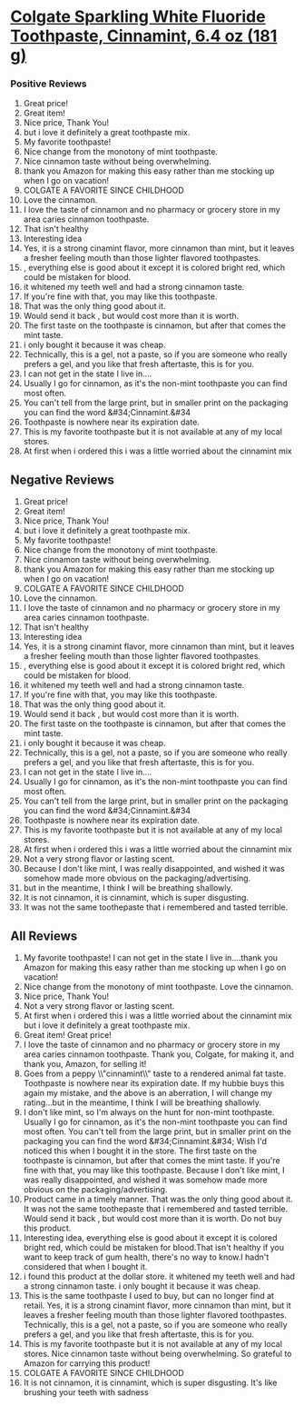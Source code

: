 # [Colgate Sparkling White Fluoride Toothpaste, Cinnamint, 6.4 oz (181 g)](https://products.checkmycream.com/products/Colgate-Sparkling-White-Fluoride-Toothpaste-Cinnamint-6.4-oz-(181-g).html)

### Positive Reviews

<ol>
      <li>Great price!</li>
      <li>Great item!</li>
      <li>Nice price, Thank You!</li>
      <li>but i love it definitely a great toothpaste mix.</li>
      <li>My favorite toothpaste!</li>
      <li>Nice change from the monotony of mint toothpaste.</li>
      <li>Nice cinnamon taste without being overwhelming.  </li>
      <li>thank you Amazon for making this easy rather than me stocking up when I go on vacation!</li>
      <li>COLGATE A FAVORITE SINCE CHILDHOOD</li>
      <li>Love the cinnamon.</li>
      <li>I love the taste of cinnamon and no pharmacy or grocery store in my area caries cinnamon toothpaste.  </li>
      <li>That isn&#x27;t healthy</li>
      <li>Interesting idea</li>
      <li>Yes, it is a strong cinamint flavor, more cinnamon than mint, but it leaves a fresher feeling mouth than those lighter flavored toothpastes.</li>
      <li>, everything else is good about it except it is colored bright red, which could be mistaken for blood.</li>
      <li>it whitened my teeth well and had a strong cinnamon taste.</li>
      <li>If you&#x27;re fine with that, you may like this toothpaste.</li>
      <li>That was the only thing good about it.  </li>
      <li>Would send it back , but would cost more than it is worth.  </li>
      <li>The first taste on the toothpaste is cinnamon, but after that comes the mint taste.</li>
      <li>i only bought it because it was cheap.</li>
      <li>Technically, this is a gel, not a paste, so if you are someone who really prefers a gel, and you like that fresh aftertaste, this is for you.</li>
      <li>I can not get in the state I live in....</li>
      <li>Usually I go for cinnamon, as it&#x27;s the non-mint toothpaste you can find most often.</li>
      <li>You can&#x27;t tell from the large print, but in smaller print on the packaging you can find the word &amp;#34;Cinnamint.&amp;#34</li>
      <li>Toothpaste is nowhere near its expiration date.</li>
      <li>This is my favorite toothpaste but it is not available at any of my local stores.  </li>
      <li>At first when i ordered this i was a little worried about the cinnamint mix</li>
</ol>


<h2>Negative Reviews</h2>
<ol>
<li> Great price!</li>
<li> Great item!</li>
<li> Nice price, Thank You!</li>
<li> but i love it definitely a great toothpaste mix.</li>
<li> My favorite toothpaste!</li>
<li> Nice change from the monotony of mint toothpaste.</li>
<li> Nice cinnamon taste without being overwhelming.  </li>
<li> thank you Amazon for making this easy rather than me stocking up when I go on vacation!</li>
<li> COLGATE A FAVORITE SINCE CHILDHOOD</li>
<li> Love the cinnamon.</li>
<li> I love the taste of cinnamon and no pharmacy or grocery store in my area caries cinnamon toothpaste.  </li>
<li> That isn&#x27;t healthy</li>
<li> Interesting idea</li>
<li> Yes, it is a strong cinamint flavor, more cinnamon than mint, but it leaves a fresher feeling mouth than those lighter flavored toothpastes.</li>
<li> , everything else is good about it except it is colored bright red, which could be mistaken for blood.</li>
<li> it whitened my teeth well and had a strong cinnamon taste.</li>
<li> If you&#x27;re fine with that, you may like this toothpaste.</li>
<li> That was the only thing good about it.  </li>
<li> Would send it back , but would cost more than it is worth.  </li>
<li> The first taste on the toothpaste is cinnamon, but after that comes the mint taste.</li>
<li> i only bought it because it was cheap.</li>
<li> Technically, this is a gel, not a paste, so if you are someone who really prefers a gel, and you like that fresh aftertaste, this is for you.</li>
<li> I can not get in the state I live in....</li>
<li> Usually I go for cinnamon, as it&#x27;s the non-mint toothpaste you can find most often.</li>
<li> You can&#x27;t tell from the large print, but in smaller print on the packaging you can find the word &amp;#34;Cinnamint.&amp;#34</li>
<li> Toothpaste is nowhere near its expiration date.</li>
<li> This is my favorite toothpaste but it is not available at any of my local stores.  </li>
<li> At first when i ordered this i was a little worried about the cinnamint mix</li>
<li> Not a very strong flavor or lasting scent.</li>
<li> Because I don&#x27;t like mint, I was really disappointed, and wished it was somehow made more obvious on the packaging/advertising.</li>
<li> but in the meantime, I think I will be breathing shallowly.</li>
<li> It is not cinnamon, it is cinnamint, which is super disgusting.</li>
<li> It was not the same toothepaste that i remembered and tasted terrible.  </li>
</ol>

<h2>All Reviews</h2>

<ol>
    <li> My favorite toothpaste! I can not get in the state I live in....thank you Amazon for making this easy rather than me stocking up when I go on vacation!</li>
    <li> Nice change from the monotony of mint toothpaste. Love the cinnamon.</li>
    <li> Nice price, Thank You!</li>
    <li> Not a very strong flavor or lasting scent.</li>
    <li> At first when i ordered this i was a little worried about the cinnamint mix but i love it definitely a great toothpaste mix.</li>
    <li> Great item! Great price!</li>
    <li> I love the taste of cinnamon and no pharmacy or grocery store in my area caries cinnamon toothpaste.  Thank you, Colgate, for making it, and thank you, Amazon, for selling it!</li>
    <li> Goes from a peppy \\&quot;cinnamint\\&quot; taste to a rendered animal fat taste. Toothpaste is nowhere near its expiration date. If my hubbie buys this again my mistake, and the above is an aberration, I will change my rating...but in the meantime, I think I will be breathing shallowly.</li>
    <li> I don&#x27;t like mint, so I&#x27;m always on the hunt for non-mint toothpaste. Usually I go for cinnamon, as it&#x27;s the non-mint toothpaste you can find most often. You can&#x27;t tell from the large print, but in smaller print on the packaging you can find the word &amp;#34;Cinnamint.&amp;#34; Wish I&#x27;d noticed this when I bought it in the store. The first taste on the toothpaste is cinnamon, but after that comes the mint taste. If you&#x27;re fine with that, you may like this toothpaste. Because I don&#x27;t like mint, I was really disappointed, and wished it was somehow made more obvious on the packaging/advertising.</li>
    <li> Product came in a timely manner.  That was the only thing good about it.  It was not the same toothepaste that i remembered and tasted terrible.  Would send it back , but would cost more than it is worth.  Do not buy this product.</li>
    <li> Interesting idea, everything else is good about it except it is colored bright red, which could be mistaken for blood.That isn&#x27;t healthy if you want to keep track of gum health, there&#x27;s no way to know.I hadn&#x27;t considered that when I bought it.</li>
    <li> i found this product at the dollar store. it whitened my teeth well and had a strong cinnamon taste. i only bought it because it was cheap.</li>
    <li> This is the same toothpaste I used to buy, but can no longer find at retail. Yes, it is a strong cinamint flavor, more cinnamon than mint, but it leaves a fresher feeling mouth than those lighter flavored toothpastes. Technically, this is a gel, not a paste, so if you are someone who really prefers a gel, and you like that fresh aftertaste, this is for you.</li>
    <li> This is my favorite toothpaste but it is not available at any of my local stores.  Nice cinnamon taste without being overwhelming.  So grateful to Amazon for carrying this product!</li>
    <li> COLGATE A FAVORITE SINCE CHILDHOOD</li>
    <li> It is not cinnamon, it is cinnamint, which is super disgusting. It&#x27;s like brushing your teeth with sadness</li>
</ol>




